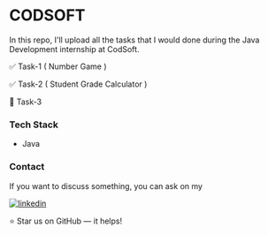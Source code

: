 # CODSOFT

In this repo, I'll upload all the tasks that I would done during the Java Development internship at CodSoft. 

✅ Task-1 ( Number Game )

✅ Task-2 ( Student Grade Calculator )

🔲 Task-3 

### Tech Stack
- Java


### Contact

If you want to discuss something, you can ask on my

[![linkedin](https://img.shields.io/badge/linkedin-0A66C2?style=for-the-badge&logo=linkedin&logoColor=white)](https://www.linkedin.com/in/sriramprasath-p-78bb8a243)


⭐ Star us on GitHub — it helps!


